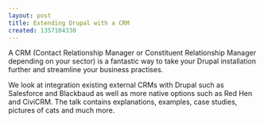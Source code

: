 ```yaml
---
layout: post
title: Extending Drupal with a CRM
created: 1357104330
---
```

<p>A CRM (Contact Relationship Manager or Constituent Relationship Manager depending on your sector) is a fantastic way to take your Drupal installation further and streamline your business practises.</p><p>We look at integration existing external CRMs with Drupal such as Salesforce and Blackbaud as well as more native options such as Red Hen and CiviCRM. The talk contains explanations, examples, case studies, pictures of cats and much more.</p><p>&nbsp;</p>
